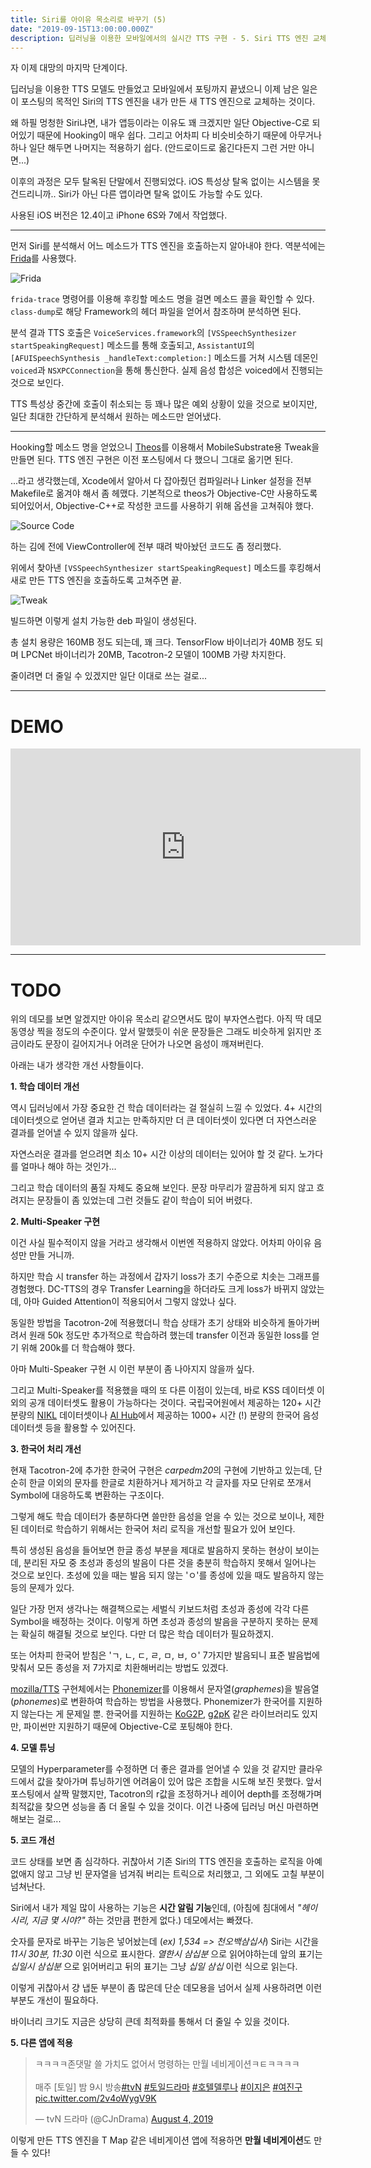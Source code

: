 ```yaml
---
title: Siri를 아이유 목소리로 바꾸기 (5)
date: "2019-09-15T13:00:00.000Z"
description: 딥러닝을 이용한 모바일에서의 실시간 TTS 구현 - 5. Siri TTS 엔진 교체
---
```


자 이제 대망의 마지막 단계이다.

딥러닝을 이용한 TTS 모델도 만들었고 모바일에서 포팅까지 끝냈으니 이제 남은 일은 이 포스팅의 목적인 Siri의 TTS 엔진을 내가 만든 새 TTS 엔진으로 교체하는 것이다.

왜 하필 멍청한 Siri냐면, 내가 앱등이라는 이유도 꽤 크겠지만 일단 Objective-C로 되어있기 때문에 Hooking이 매우 쉽다. 그리고 어차피 다 비슷비슷하기 때문에 아무거나 하나 일단 해두면 나머지는 적용하기 쉽다. (안드로이드로 옮긴다든지 그런 거만 아니면...)

이후의 과정은 모두 탈옥된 단말에서 진행되었다. iOS 특성상 탈옥 없이는 시스템을 못 건드리니까.. Siri가 아닌 다른 앱이라면 탈옥 없이도 가능할 수도 있다.

사용된 iOS 버전은 12.4이고 iPhone 6S와 7에서 작업했다.

---

먼저 Siri를 분석해서 어느 메소드가 TTS 엔진을 호출하는지 알아내야 한다. 역분석에는 [Frida](https://www.frida.re/)를 사용했다.

![Frida](./images/frida.jpg)

`frida-trace` 명령어를 이용해 후킹할 메소드 명을 걸면 메소드 콜을 확인할 수 있다. `class-dump`로 해당 Framework의 헤더 파일을 얻어서 참조하며 분석하면 된다.

분석 결과 TTS 호출은 `VoiceServices.framework`의 `[VSSpeechSynthesizer startSpeakingRequest]` 메소드를 통해 호출되고, `AssistantUI`의 `[AFUISpeechSynthesis _handleText:completion:]` 메소드를 거쳐 시스템 데몬인 `voiced`과 `NSXPCConnection`을 통해 통신한다. 실제 음성 합성은 voiced에서 진행되는 것으로 보인다.

TTS 특성상 중간에 호출이 취소되는 등 꽤나 많은 예외 상황이 있을 것으로 보이지만, 일단 최대한 간단하게 분석해서 원하는 메소드만 얻어냈다.

---

Hooking할 메소드 명을 얻었으니 [Theos](https://github.com/theos/theos)를 이용해서 MobileSubstrate용 Tweak을 만들면 된다. TTS 엔진 구현은 이전 포스팅에서 다 했으니 그대로 옮기면 된다.

...라고 생각했는데, Xcode에서 알아서 다 잡아줬던 컴파일러나 Linker 설정을 전부 Makefile로 옮겨야 해서 좀 헤맸다. 기본적으로 theos가 Objective-C만 사용하도록 되어있어서, Objective-C++로 작성한 코드를 사용하기 위해 옵션을 고쳐줘야 했다.

![Source Code](./images/source-code.jpg)

하는 김에 전에 ViewController에 전부 때려 박아놨던 코드도 좀 정리했다.

위에서 찾아낸 `[VSSpeechSynthesizer startSpeakingRequest]` 메소드를 후킹해서 새로 만든 TTS 엔진을 호출하도록 고쳐주면 끝.

![Tweak](./images/tweak.png)

빌드하면 이렇게 설치 가능한 deb 파일이 생성된다.

총 설치 용량은 160MB 정도 되는데, 꽤 크다. TensorFlow 바이너리가 40MB 정도 되며 LPCNet 바이너리가 20MB, Tacotron-2 모델이 100MB 가량 차지한다.

줄이려면 더 줄일 수 있겠지만 일단 이대로 쓰는 걸로...

---

# DEMO

<iframe width="560" height="315" src="https://www.youtube.com/embed/O1HIPrpNkUY" frameborder="0" allow="accelerometer; autoplay; encrypted-media; gyroscope; picture-in-picture" allowfullscreen></iframe>

---

# TODO

위의 데모를 보면 알겠지만 아이유 목소리 같으면서도 많이 부자연스럽다. 아직 딱 데모 동영상 찍을 정도의 수준이다. 앞서 말했듯이 쉬운 문장들은 그래도 비슷하게 읽지만 조금이라도 문장이 길어지거나 어려운 단어가 나오면 음성이 깨져버린다.

아래는 내가 생각한 개선 사항들이다.

**1. 학습 데이터 개선**

역시 딥러닝에서 가장 중요한 건 학습 데이터라는 걸 절실히 느낄 수 있었다. 4+ 시간의 데이터셋으로 얻어낸 결과 치고는 만족하지만 더 큰 데이터셋이 있다면 더 자연스러운 결과를 얻어낼 수 있지 않을까 싶다.

자연스러운 결과를 얻으려면 최소 10+ 시간 이상의 데이터는 있어야 할 것 같다. 노가다를 얼마나 해야 하는 것인가...

그리고 학습 데이터의 품질 자체도 중요해 보인다. 문장 마무리가 깔끔하게 되지 않고 흐려지는 문장들이 좀 있었는데 그런 것들도 같이 학습이 되어 버렸다.

**2. Multi-Speaker 구현**

이건 사실 필수적이지 않을 거라고 생각해서 이번엔 적용하지 않았다. 어차피 아이유 음성만 만들 거니까.

하지만 학습 시 transfer 하는 과정에서 갑자기 loss가 초기 수준으로 치솟는 그래프를 경험했다. DC-TTS의 경우 Transfer Learning을 하더라도 크게 loss가 바뀌지 않았는데, 아마 Guided Attention이 적용되어서 그렇지 않았나 싶다.

동일한 방법을 Tacotron-2에 적용했더니 학습 상태가 초기 상태와 비슷하게 돌아가버려서 원래 50k 정도만 추가적으로 학습하려 했는데 transfer 이전과 동일한 loss를 얻기 위해 200k를 더 학습해야 했다.

아마 Multi-Speaker 구현 시 이런 부분이 좀 나아지지 않을까 싶다.

그리고 Multi-Speaker를 적용했을 때의 또 다른 이점이 있는데, 바로 KSS 데이터셋 이외의 공개 데이터셋도 활용이 가능하다는 것이다. 국립국어원에서 제공하는 120+ 시간 분량의 [NIKL](https://ithub.korean.go.kr/user/corpus/referenceManager.do) 데이터셋이나 [AI Hub](http://www.aihub.or.kr/content/552)에서 제공하는 1000+ 시간 (!) 분량의 한국어 음성 데이터셋 등을 활용할 수 있어진다.

**3. 한국어 처리 개선**

현재 Tacotron-2에 추가한 한국어 구현은 *carpedm20*의 구현에 기반하고 있는데, 단순히 한글 이외의 문자를 한글로 치환하거나 제거하고 각 글자를 자모 단위로 쪼개서 Symbol에 대응하도록 변환하는 구조이다.

그렇게 해도 학습 데이터가 충분하다면 쓸만한 음성을 얻을 수 있는 것으로 보이나, 제한된 데이터로 학습하기 위해서는 한국어 처리 로직을 개선할 필요가 있어 보인다.

특히 생성된 음성을 들어보면 한글 종성 부분을 제대로 발음하지 못하는 현상이 보이는데, 분리된 자모 중 초성과 종성의 발음이 다른 것을 충분히 학습하지 못해서 일어나는 것으로 보인다. 초성에 있을 때는 발음 되지 않는 'ㅇ'를 종성에 있을 때도 발음하지 않는 등의 문제가 있다.

일단 가장 먼저 생각나는 해결책으로는 세벌식 키보드처럼 초성과 종성에 각각 다른 Symbol을 배정하는 것이다. 이렇게 하면 초성과 종성의 발음을 구분하지 못하는 문제는 확실히 해결될 것으로 보인다. 다만 더 많은 학습 데이터가 필요하겠지.

또는 어차피 한국어 받침은 'ㄱ, ㄴ, ㄷ, ㄹ, ㅁ, ㅂ, ㅇ' 7가지만 발음되니 표준 발음법에 맞춰서 모든 종성을 저 7가지로 치환해버리는 방법도 있겠다.

[mozilla/TTS](https://github.com/mozilla/TTS) 구현체에서는 [Phonemizer](https://github.com/bootphon/phonemizer)를 이용해서 문자열(_graphemes_)을 발음열(_phonemes_)로 변환하여 학습하는 방법을 사용했다. Phonemizer가 한국어를 지원하지 않는다는 게 문제일 뿐. 한국어를 지원하는 [KoG2P](https://github.com/scarletcho/KoG2P), [g2pK](https://github.com/Kyubyong/g2pK) 같은 라이브러리도 있지만, 파이썬만 지원하기 때문에 Objective-C로 포팅해야 한다.

**4. 모델 튜닝**

모델의 Hyperparameter를 수정하면 더 좋은 결과를 얻어낼 수 있을 것 같지만 클라우드에서 값을 찾아가며 튜닝하기엔 어려움이 있어 많은 조합을 시도해 보진 못했다. 앞서 포스팅에서 살짝 말했지만, Tacotron의 r값을 조정하거나 레이어 depth를 조정해가며 최적값을 찾으면 성능을 좀 더 올릴 수 있을 것이다. 이건 나중에 딥러닝 머신 마련하면 해보는 걸로...

**5. 코드 개선**

코드 상태를 보면 좀 심각하다. 귀찮아서 기존 Siri의 TTS 엔진을 호출하는 로직을 아예 없애지 않고 그냥 빈 문자열을 넘겨줘 버리는 트릭으로 처리했고, 그 외에도 고칠 부분이 넘쳐난다.

Siri에서 내가 제일 많이 사용하는 기능은 **시간 알림 기능**인데, (아침에 침대에서 _"헤이 시리, 지금 몇 시야?"_ 하는 것만큼 편한게 없다.) 데모에서는 빠졌다.

숫자를 문자로 바꾸는 기능은 넣어놨는데 (_ex) 1,534 => 천오백삼십사_) Siri는 시간을 _11시 30분, 11:30_ 이런 식으로 표시한다. _열한시 삼십분_ 으로 읽어야하는데 앞의 표기는 _십일시 삼십분_ 으로 읽어버리고 뒤의 표기는 그냥 _십일 삼십_ 이런 식으로 읽는다.

이렇게 귀찮아서 걍 냅둔 부분이 좀 많은데 단순 데모용을 넘어서 실제 사용하려면 이런 부분도 개선이 필요하다.

바이너리 크기도 지금은 상당히 큰데 최적화를 통해서 더 줄일 수 있을 것이다.

**5. 다른 앱에 적용**

<blockquote class="twitter-tweet"><p lang="ko" dir="ltr">ㅋㅋㅋㅋ존댓말 쓸 가치도 없어서 명령하는 만월 네비게이션ㅋㅌㅋㅋㅋㅋ<br><br>매주 [토일] 밤 9시 방송<a href="https://twitter.com/hashtag/tvN?src=hash&amp;ref_src=twsrc%5Etfw">#tvN</a> <a href="https://twitter.com/hashtag/%ED%86%A0%EC%9D%BC%EB%93%9C%EB%9D%BC%EB%A7%88?src=hash&amp;ref_src=twsrc%5Etfw">#토일드라마</a> <a href="https://twitter.com/hashtag/%ED%98%B8%ED%85%94%EB%8D%B8%EB%A3%A8%EB%82%98?src=hash&amp;ref_src=twsrc%5Etfw">#호텔델루나</a> <a href="https://twitter.com/hashtag/%EC%9D%B4%EC%A7%80%EC%9D%80?src=hash&amp;ref_src=twsrc%5Etfw">#이지은</a> <a href="https://twitter.com/hashtag/%EC%97%AC%EC%A7%84%EA%B5%AC?src=hash&amp;ref_src=twsrc%5Etfw">#여진구</a> <a href="https://t.co/2v4oWygV9K">pic.twitter.com/2v4oWygV9K</a></p>&mdash; tvN 드라마 (@CJnDrama) <a href="https://twitter.com/CJnDrama/status/1157950429621178368?ref_src=twsrc%5Etfw">August 4, 2019</a></blockquote>

이렇게 만든 TTS 엔진을 T Map 같은 네비게이션 앱에 적용하면 **만월 네비게이션**도 만들 수 있다!
